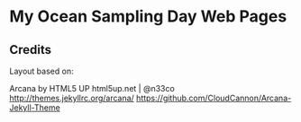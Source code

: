 # My Ocean Sampling Day Web Pages

## Credits

Layout based on:

Arcana by HTML5 UP
html5up.net | @n33co
http://themes.jekyllrc.org/arcana/
https://github.com/CloudCannon/Arcana-Jekyll-Theme

